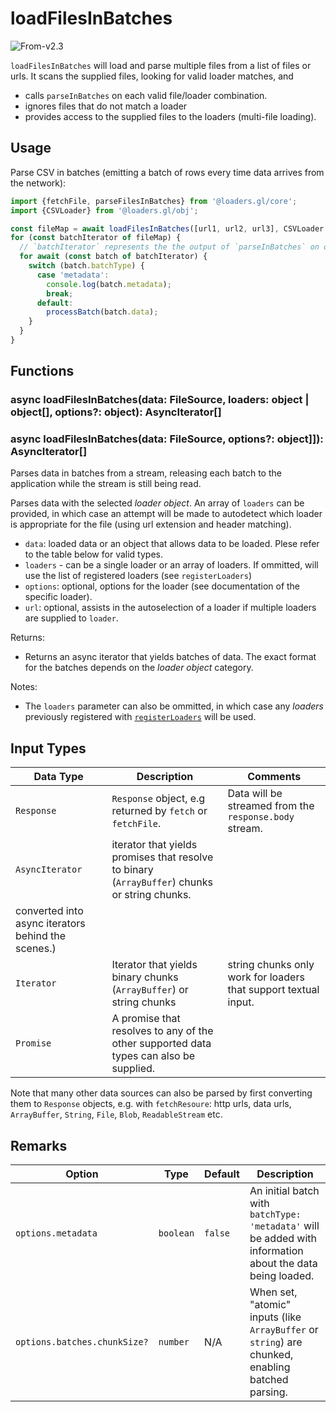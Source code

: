 # loadFilesInBatches

<p class="badges">
  <img src="https://img.shields.io/badge/From-v2.3-blue.svg?style=flat-square" alt="From-v2.3" />
</p>

`loadFilesInBatches` will load and parse multiple files from a list of files or urls. It scans the supplied files, looking for valid loader matches, and
- calls `parseInBatches` on each valid file/loader combination.
- ignores files that do not match a loader
- provides access to the supplied files to the loaders (multi-file loading).

## Usage

Parse CSV in batches (emitting a batch of rows every time data arrives from the network):

```js
import {fetchFile, parseFilesInBatches} from '@loaders.gl/core';
import {CSVLoader} from '@loaders.gl/obj';

const fileMap = await loadFilesInBatches([url1, url2, url3], CSVLoader, {metadata: true}));
for (const batchIterator of fileMap) {
  // `batchIterator` represents the the output of `parseInBatches` on one of the files
  for await (const batch of batchIterator) {
    switch (batch.batchType) {
      case 'metadata':
        console.log(batch.metadata);
        break;
      default:
        processBatch(batch.data);
    }
  }
}
```

## Functions

### async loadFilesInBatches(data: FileSource, loaders: object | object\[], options?: object): AsyncIterator[]

### async loadFilesInBatches(data: FileSource, options?: object]]): AsyncIterator[]

Parses data in batches from a stream, releasing each batch to the application while the stream is still being read.

Parses data with the selected _loader object_. An array of `loaders` can be provided, in which case an attempt will be made to autodetect which loader is appropriate for the file (using url extension and header matching).

- `data`: loaded data or an object that allows data to be loaded. Plese refer to the table below for valid types.
- `loaders` - can be a single loader or an array of loaders. If ommitted, will use the list of registered loaders (see `registerLoaders`)
- `options`: optional, options for the loader (see documentation of the specific loader).
- `url`: optional, assists in the autoselection of a loader if multiple loaders are supplied to `loader`.

Returns:

- Returns an async iterator that yields batches of data. The exact format for the batches depends on the _loader object_ category.

Notes:

- The `loaders` parameter can also be ommitted, in which case any _loaders_ previously registered with [`registerLoaders`](docs/api-reference/core/register-loaders) will be used.

## Input Types

| Data Type                                          | Description                                                                                   | Comments                                                        |
| -------------------------------------------------- | --------------------------------------------------------------------------------------------- | --------------------------------------------------------------- |
| `Response`                                         | `Response` object, e.g returned by `fetch` or `fetchFile`.                                    | Data will be streamed from the `response.body` stream.          |
| `AsyncIterator`                                    | iterator that yields promises that resolve to binary (`ArrayBuffer`) chunks or string chunks. |
| converted into async iterators behind the scenes.) |
| `Iterator`                                         | Iterator that yields binary chunks (`ArrayBuffer`) or string chunks                           | string chunks only work for loaders that support textual input. |
| `Promise`                                          | A promise that resolves to any of the other supported data types can also be supplied.        |

Note that many other data sources can also be parsed by first converting them to `Response` objects, e.g. with `fetchResoure`: http urls, data urls, `ArrayBuffer`, `String`, `File`, `Blob`, `ReadableStream` etc.

## Remarks

| Option                       | Type      | Default | Description                                                                                               |
| ---------------------------- | --------- | ------- | --------------------------------------------------------------------------------------------------------- |
| `options.metadata`           | `boolean` | `false` | An initial batch with `batchType: 'metadata'` will be added with information about the data being loaded. |
| `options.batches.chunkSize?` | `number`  | N/A     | When set, "atomic" inputs (like `ArrayBuffer` or `string`) are chunked, enabling batched parsing.         | No effect if input is already an iterator or stream. |
